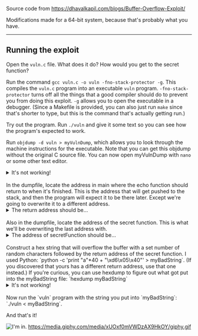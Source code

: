 Source code from https://dhavalkapil.com/blogs/Buffer-Overflow-Exploit/

Modifications made for a 64-bit system, because that's probably what you have. 

*******

## Running the exploit

Open the `vuln.c` file. What does it do? How would you get to the secret function? 

Run the command `gcc vuln.c -o vuln -fno-stack-protector -g`. This compiles the `vuln.c` program into an executable `vuln` program. `-fno-stack-protector` turns off all the things that a good compiler should do to prevent you from doing this exploit. `-g` allows you to open the executable in a debugger. (Since a Makefile is provided, you can also just run `make` since that's shorter to type, but this is the command that's actually getting run.) 

Try out the program. Run `./vuln` and give it some text so you can see how the program's expected to work. 

Run `objdump -d vuln > myVulnDump`, which allows you to look through the machine instructions for the executable. Note that you can get this objdump without the original C source file. You can now open myVulnDump with `nano` or some other text editor. 
<details>
  <summary>It's not working!</summary>
  If you really can't get the objdump to work, I've provided it as `dumpfile`.
</details>
<br>
In the dumpfile, locate the address in main where the echo function should return to when it's finished. This is the address that will get pushed to the stack, and then the program will expect it to be there later. Except we're going to overwrite it to a different address. 
<details> 
  <summary>The return address should be... </summary>
  0x400640
</details>
<br>
Also in the dumpfile, locate the address of the secret function. This is what we'll be overwriting the last address with. 
<details> 
  <summary>The address of secretFunction should be... </summary>
  0x4005d6
</details>
<br>
Construct a hex string that will overflow the buffer with a set number of random characters followed by the return address of the secret function. I used Python: `python -c 'print "a"*40 + "\xd6\x05\x40"' > myBadString`. (If you discovered that yours has a different return address, use that one instead.) If you're curious, you can use hexdump to figure out what got put into the myBadString file: `hexdump myBadString`
<details>
  <summary>It's not working!</summary>
  Because of how different machines' endianness works, the bytes of the string are reversed for mine; if this doesn't work, try substituting `\x40\x05\xd6`.
</details>
<br>
Now run the `vuln` program with the string you put into `myBadString`: `./vuln < myBadString`. 

And that's it! 

![I'm in.](in.gif)
https://media.giphy.com/media/xUOxf0mVWDzAX9HkOY/giphy.gif
